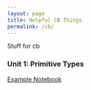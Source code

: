 ```yaml
---
layout: page
title: Helpful CB Things
permalink: /cb/
---
```


Stuff for cb

### Unit 1: Primitive Types

[Example Notebook](https://ad1616.github.io/ADfastpages/java/2022/08/24/CoulombLaw.html)



